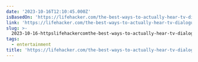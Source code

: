 ```yaml
---
date: '2023-10-16T12:10:45.000Z'
isBasedOn: 'https://lifehacker.com/the-best-ways-to-actually-hear-tv-dialogue-1850921387'
link: 'https://lifehacker.com/the-best-ways-to-actually-hear-tv-dialogue-1850921387'
slug: >-
  2023-10-16-httpslifehackercomthe-best-ways-to-actually-hear-tv-dialogue-1850921387
tags:
  - entertainment
title: 'https://lifehacker.com/the-best-ways-to-actually-hear-tv-dialogue-1850921387'
---
```


